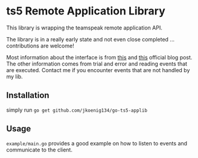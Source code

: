 # ts5 Remote Application Library

This library is wrapping the teamspeak remote application API.

The library is in a really early state and not even close completed ... contributions are welcome!

Most information about the interface is from [this](https://community.teamspeak.com/t/teamspeak-5-0-0-beta54-x/22988)
and [this](https://community.teamspeak.com/t/teamspeak-5-0-0-beta55/23318) official blog post. The other information
comes from trial and error and reading events that are executed. Contact me if you encounter events that are not handled
by my lib.

## Installation

simply run `go get github.com/jkoenig134/go-ts5-applib`

## Usage

`example/main.go` provides a good example on how to listen to events and communicate to the client.

